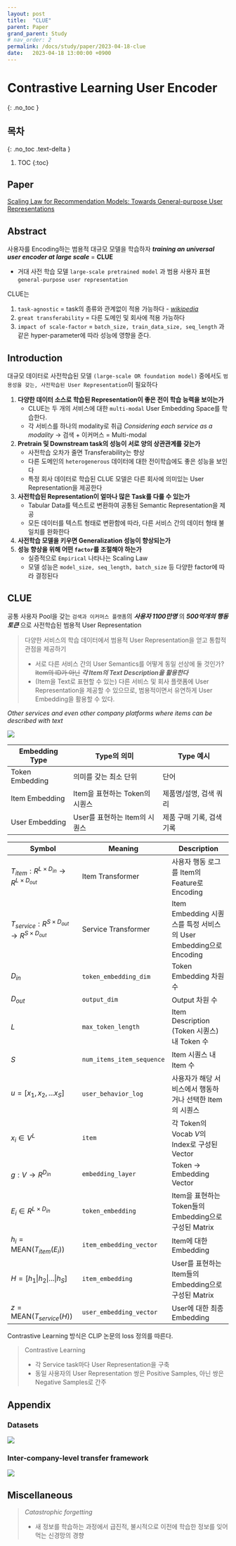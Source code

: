 ```yaml
---
layout: post
title:  "CLUE"
parent: Paper
grand_parent: Study
# nav_order: 2
permalink: /docs/study/paper/2023-04-18-clue
date:   2023-04-18 13:00:00 +0900
---
```

# Contrastive Learning User Encoder
{: .no_toc }

## 목차
{: .no_toc .text-delta }

1. TOC
{:toc}

## Paper
[Scaling Law for Recommendation Models: Towards General-purpose User Representations](https://arxiv.org/abs/2111.11294)

## Abstract
사용자를 Encoding하는 범용적 대규모 모델을 학습하자 ___training an universal user encoder at large scale___ = __CLUE__
- 거대 사전 학습 모델 `large-scale pretrained model` 과 범용 사용자 표현 `general-purpose user representation`

CLUE는
1. `task-agnostic` = task의 종류와 관계없이 적용 가능하다 - [_wikipedia_](https://en.wikipedia.org/wiki/Agnostic_(data))
2. `great transferability` = 다른 도메인 및 회사에 적용 가능하다
3. `impact of scale-factor` = `batch_size, train_data_size, seq_length` 과 같은 hyper-parameter에 따라 성능에 영향을 준다.

## Introduction
대규모 데이터로 사전학습된 모델 `(large-scale OR foundation model)` 중에서도 `범용성을 갖는, 사전학습된 User Representation`이 필요하다
1. __다양한 데이터 소스로 학습된 Representation이 좋은 전이 학습 능력을 보이는가__
    - CLUE는 두 개의 서비스에 대한 `multi-modal` User Embedding Space를 학습한다.
    - 각 서비스를 하나의 modality로 취급 _Considering each service as a modality_ $\rightarrow$ 검색 + 이커머스 = Multi-modal
2. __Pretrain 및 Downstream task의 성능이 서로 양의 상관관계를 갖는가__
    - 사전학습 오차가 줄면 Transferability는 향상
    - 다른 도메인의 `heterogenerous` 데이터에 대한 전이학습에도 좋은 성능을 보인다
    - 특정 회사 데이터로 학습된 CLUE 모델은 다른 회사에 의미있는 User Representation을 제공한다
3. __사전학습된 Representation이 얼마나 많은 Task를 다룰 수 있는가__
    - Tabular Data를 텍스트로 변환하여 공통된 Semantic Representation을 제공
    - 모든 데이터를 텍스트 형태로 변환함에 따라, 다른 서비스 간의 데이터 형태 불일치를 완화한다
4. __사전학습 모델을 키우면 Generalization 성능이 향상되는가__
5. __성능 향상을 위해 어떤 `factor`를 조절해야 하는가__
    - 실증적으로 `Empirical` 나타나는 Scaling Law
    - 모델 성능은 `model_size, seq_length, batch_size` 등 다양한 factor에 따라 결정된다

## CLUE
공통 사용자 Pool을 갖는 `검색과 이커머스 플랫폼`의 ___사용자 1100만명___ 의 ___500억개의 행동 토큰___ 으로 사전학습된 범용적 User Representation

> 다양한 서비스의 학습 데이터에서 범용적 User Representation을 얻고 통합적 관점을 제공하기
> - 서로 다른 서비스 간의 User Semantics를 어떻게 동일 선상에 둘 것인가? ~~Item의 ID가 아닌~~ ___각 Item의 Text Description을 활용한다___
> - (Item을 Text로 표현할 수 있는) 다른 서비스 및 회사 플랫폼에 User Representation을 제공할 수 있으므로, 범용적이면서 유연하게 User Embedding을 활용할 수 있다.

_Other services and even other company platforms where items can be described with text_

![](https://d3i71xaburhd42.cloudfront.net/7567744a0e23174166575e8d98590967684696b4/2-Figure1-1.png)

|Embedding Type|Type의 의미|Type 예시|
|---|---|---|
|Token Embedding|의미를 갖는 최소 단위|단어|
|Item Embedding|Item을 표현하는 Token의 시퀀스|제품명/설명, 검색 쿼리|
|User Embedding|User를 표현하는 Item의 시퀀스|제품 구매 기록, 검색 기록|

|Symbol|Meaning|Description|
|---|---|---|
|$T_{item}:R^{L\times D_{in}}\rightarrow R^{L\times D_{out}}$|Item Transformer|사용자 행동 로그를 Item의 Feature로 Encoding|
|$T_{service}:R^{S\times D_{out}}\rightarrow R^{S\times D_{out}}$|Service Transformer|Item Embedding 시퀀스를 특정 서비스의 User Embedding으로 Encoding|
|$D_{in}$|`token_embedding_dim`|Token Embedding 차원 수|
|$D_{out}$|`output_dim`|Output 차원 수|
|$L$|`max_token_length`|Item Description (Token 시퀀스) 내 Token 수|
|$S$|`num_items_item_sequence`|Item 시퀀스 내 Item 수|
|$u=[x_{1}, x_{2}, ... x_{S}]$|`user_behavior_log`|사용자가 해당 서비스에서 행동하거나 선택한 Item의 시퀀스|
|$x_{i}\in V^{L}$|`item`|각 Token의 Vocab $V$의 Index로 구성된 Vector|
|$g:V\rightarrow R^{D_{in}}$|`embedding_layer`|Token $\rightarrow$ Embedding Vector|
|$E_{i}\in R^{L\times D_{in}}$|`token_embedding`|Item을 표현하는 Token들의 Embedding으로 구성된 Matrix|
|$h_{i} = \text{MEAN}(T_{item}(E_{i}))$|`item_embedding_vector`|Item에 대한 Embedding|
|$H=[h_{1}\| h_{2} \|...\|h_{S}]$|`item_embedding`|User를 표현하는 Item들의 Embedding으로 구성된 Matrix|
|$z=\text{MEAN}(T_{service}(H))$|`user_embedding_vector`|User에 대한 최종 Embedding|

Contrastive Learning 방식은 CLIP 논문의 loss 정의를 따른다.  
> Contrastive Learning
> - 각 Service task마다 User Representation을 구축
> - 동일 사용자의 User Representation 쌍은 Positive Samples, 아닌 쌍은 Negative Samples로 간주

## Appendix
### Datasets
![](https://d3i71xaburhd42.cloudfront.net/7567744a0e23174166575e8d98590967684696b4/9-Table7-1.png)

### Inter-company-level transfer framework
![](https://d3i71xaburhd42.cloudfront.net/7567744a0e23174166575e8d98590967684696b4/10-Figure6-1.png)

## Miscellaneous
> _Catastrophic forgetting_
> - 새 정보를 학습하는 과정에서 급진적, 불시적으로 이전에 학습한 정보를 잊어먹는 신경망의 경향

